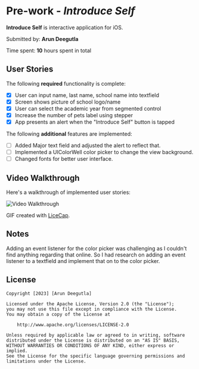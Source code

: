 # Pre-work - *Introduce Self*

**Introduce Self** is interactive application for iOS.

Submitted by: **Arun Deegutla**

Time spent: **10** hours spent in total

## User Stories

The following **required** functionality is complete:

* [x] User can input name, last name, school name into textfield
* [x] Screen shows picture of school logo/name
* [x] User can select the academic year from segmented control
* [x] Increase the number of pets label using stepper
* [x] App presents an alert when the "Introduce Self" button is tapped

The following **additional** features are implemented:

* [ ] Added Major text field and adjusted the alert to reflect that.
* [ ] Implemented a UIColorWell color picker to change the view background.
* [ ] Changed fonts for better user interface.

## Video Walkthrough

Here's a walkthrough of implemented user stories:

<img src='http://i.imgur.com/link/to/your/gif/file.gif' title='Video Walkthrough' width='' alt='Video Walkthrough' />

GIF created with [LiceCap](http://www.cockos.com/licecap/).

## Notes

Adding an event listener for the color picker was challenging as I couldn't find anything regarding that online. So I had research on adding an event listener to a textfield and implement that on to the color picker.

## License

    Copyright [2023] [Arun Deegutla]

    Licensed under the Apache License, Version 2.0 (the "License");
    you may not use this file except in compliance with the License.
    You may obtain a copy of the License at

        http://www.apache.org/licenses/LICENSE-2.0

    Unless required by applicable law or agreed to in writing, software
    distributed under the License is distributed on an "AS IS" BASIS,
    WITHOUT WARRANTIES OR CONDITIONS OF ANY KIND, either express or implied.
    See the License for the specific language governing permissions and
    limitations under the License.
